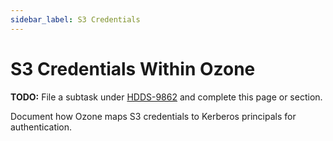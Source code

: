 ```yaml
---
sidebar_label: S3 Credentials
---
```


# S3 Credentials Within Ozone

**TODO:** File a subtask under [HDDS-9862](https://issues.apache.org/jira/browse/HDDS-9862) and complete this page or section.

Document how Ozone maps S3 credentials to Kerberos principals for authentication.

